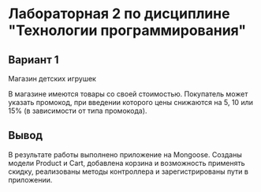 # Лабораторная 2 по дисциплине "Технологии программирования"

## Вариант 1

Магазин детских игрушек

В магазине имеются товары со своей стоимостью. Покупатель может указать промокод, при введении которого цены снижаются на 5, 10 или 15% (в зависимости от типа промокода).


## Вывод

В результате работы выполнено приложение на Mongoose. Созданы модели Product и Cart, добавлена корзина и возможность применять скидку, реализованы методы контроллера и зарегистрированы пути в приложении.
